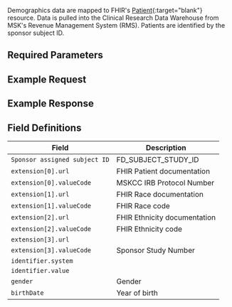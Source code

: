 Demographics data are mapped to FHIR's [Patient](http://hl7.org/fhir/patient.html){:target="blank"} resource. Data is pulled into the Clinical Research Data Warehouse from MSK's Revenue Management System (RMS). Patients are identified by the sponsor subject ID.

## Required Parameters

## Example Request

## Example Response

## Field Definitions

|  Field                        | Description                  |
| ----------------------------- | ---------------------------- |
| `Sponsor assigned subject ID` | FD\_SUBJECT\_STUDY\_ID       |
| `extension[0].url`            | FHIR Patient documentation   |
| `extension[0].valueCode`      | MSKCC IRB Protocol Number    |
| `extension[1].url`            | FHIR Race documentation      |
| `extension[1].valueCode`      | FHIR Race code               |
| `extension[2].url`            | FHIR Ethnicity documentation |
| `extension[2].valueCode`      | FHIR Ethnicity code          |
| `extension[3].url`            |
| `extension[3].valueCode`      | Sponsor Study Number         |
| `identifier.system`           |
| `identifier.value`            |
| `gender`                      | Gender                       |
| `birthDate`                   | Year of birth                |